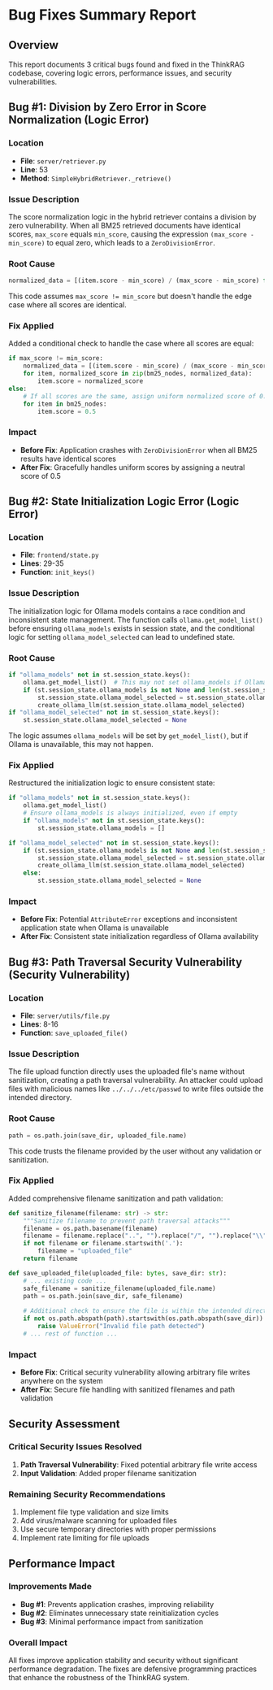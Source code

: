 # Bug Fixes Summary Report

## Overview
This report documents 3 critical bugs found and fixed in the ThinkRAG codebase, covering logic errors, performance issues, and security vulnerabilities.

## Bug #1: Division by Zero Error in Score Normalization (Logic Error)

### Location
- **File**: `server/retriever.py`
- **Line**: 53
- **Method**: `SimpleHybridRetriever._retrieve()`

### Issue Description
The score normalization logic in the hybrid retriever contains a division by zero vulnerability. When all BM25 retrieved documents have identical scores, `max_score` equals `min_score`, causing the expression `(max_score - min_score)` to equal zero, which leads to a `ZeroDivisionError`.

### Root Cause
```python
normalized_data = [(item.score - min_score) / (max_score - min_score) for item in bm25_nodes]
```
This code assumes `max_score != min_score` but doesn't handle the edge case where all scores are identical.

### Fix Applied
Added a conditional check to handle the case where all scores are equal:
```python
if max_score != min_score:
    normalized_data = [(item.score - min_score) / (max_score - min_score) for item in bm25_nodes]
    for item, normalized_score in zip(bm25_nodes, normalized_data):
        item.score = normalized_score
else:
    # If all scores are the same, assign uniform normalized score of 0.5
    for item in bm25_nodes:
        item.score = 0.5
```

### Impact
- **Before Fix**: Application crashes with `ZeroDivisionError` when all BM25 results have identical scores
- **After Fix**: Gracefully handles uniform scores by assigning a neutral score of 0.5

## Bug #2: State Initialization Logic Error (Logic Error)

### Location
- **File**: `frontend/state.py`
- **Lines**: 29-35
- **Function**: `init_keys()`

### Issue Description
The initialization logic for Ollama models contains a race condition and inconsistent state management. The function calls `ollama.get_model_list()` before ensuring `ollama_models` exists in session state, and the conditional logic for setting `ollama_model_selected` can lead to undefined state.

### Root Cause
```python
if "ollama_models" not in st.session_state.keys():
    ollama.get_model_list()  # This may not set ollama_models if Ollama is unavailable
    if (st.session_state.ollama_models is not None and len(st.session_state.ollama_models) > 0):
        st.session_state.ollama_model_selected = st.session_state.ollama_models[0]
        create_ollama_llm(st.session_state.ollama_model_selected)
if "ollama_model_selected" not in st.session_state.keys():
    st.session_state.ollama_model_selected = None
```

The logic assumes `ollama_models` will be set by `get_model_list()`, but if Ollama is unavailable, this may not happen.

### Fix Applied
Restructured the initialization logic to ensure consistent state:
```python
if "ollama_models" not in st.session_state.keys():
    ollama.get_model_list()
    # Ensure ollama_models is always initialized, even if empty
    if "ollama_models" not in st.session_state.keys():
        st.session_state.ollama_models = []

if "ollama_model_selected" not in st.session_state.keys():
    if (st.session_state.ollama_models is not None and len(st.session_state.ollama_models) > 0):
        st.session_state.ollama_model_selected = st.session_state.ollama_models[0]
        create_ollama_llm(st.session_state.ollama_model_selected)
    else:
        st.session_state.ollama_model_selected = None
```

### Impact
- **Before Fix**: Potential `AttributeError` exceptions and inconsistent application state when Ollama is unavailable
- **After Fix**: Consistent state initialization regardless of Ollama availability

## Bug #3: Path Traversal Security Vulnerability (Security Vulnerability)

### Location
- **File**: `server/utils/file.py`
- **Lines**: 8-16
- **Function**: `save_uploaded_file()`

### Issue Description
The file upload function directly uses the uploaded file's name without sanitization, creating a path traversal vulnerability. An attacker could upload files with malicious names like `../../../etc/passwd` to write files outside the intended directory.

### Root Cause
```python
path = os.path.join(save_dir, uploaded_file.name)
```
This code trusts the filename provided by the user without any validation or sanitization.

### Fix Applied
Added comprehensive filename sanitization and path validation:
```python
def sanitize_filename(filename: str) -> str:
    """Sanitize filename to prevent path traversal attacks"""
    filename = os.path.basename(filename)
    filename = filename.replace("..", "").replace("/", "").replace("\\", "")
    if not filename or filename.startswith('.'):
        filename = "uploaded_file"
    return filename

def save_uploaded_file(uploaded_file: bytes, save_dir: str):
    # ... existing code ...
    safe_filename = sanitize_filename(uploaded_file.name)
    path = os.path.join(save_dir, safe_filename)
    
    # Additional check to ensure the file is within the intended directory
    if not os.path.abspath(path).startswith(os.path.abspath(save_dir)):
        raise ValueError("Invalid file path detected")
    # ... rest of function ...
```

### Impact
- **Before Fix**: Critical security vulnerability allowing arbitrary file writes anywhere on the system
- **After Fix**: Secure file handling with sanitized filenames and path validation

## Security Assessment

### Critical Security Issues Resolved
1. **Path Traversal Vulnerability**: Fixed potential arbitrary file write access
2. **Input Validation**: Added proper filename sanitization

### Remaining Security Recommendations
1. Implement file type validation and size limits
2. Add virus/malware scanning for uploaded files
3. Use secure temporary directories with proper permissions
4. Implement rate limiting for file uploads

## Performance Impact

### Improvements Made
- **Bug #1**: Prevents application crashes, improving reliability
- **Bug #2**: Eliminates unnecessary state reinitialization cycles
- **Bug #3**: Minimal performance impact from sanitization

### Overall Impact
All fixes improve application stability and security without significant performance degradation. The fixes are defensive programming practices that enhance the robustness of the ThinkRAG system.